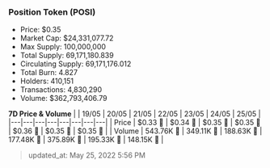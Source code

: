 
  ### Position Token (POSI)
  - Price: $0.35
  - Market Cap: $24,331,077.72
  - Max Supply: 100,000,000
  - Total Supply: 69,171,180.839
  - Circulating Supply: 69,171,176.012
  - Total Burn: 4.827
  - Holders: 410,151
  - Transactions: 4,830,290
  - Volume: $362,793,406.79

  **7D Price & Volume**
  | | 19&#x2F;05 | 20&#x2F;05 | 21&#x2F;05 | 22&#x2F;05 | 23&#x2F;05 | 24&#x2F;05 | 25&#x2F;05 |
  |---|---|---|---|---|---|---|---|
  | Price | $0.33 🚀 | $0.34 🚀 | $0.35 🚀 | $0.35 🚀 | $0.36 🚀 | $0.35 🔻 | $0.35 🔻 |
  | Volume | 543.76K 🚀 | 349.11K 🔻 | 188.63K 🔻 | 177.48K 🔻 | 375.89K 🚀 | 195.33K 🔻 | 148.15K 🔻 |

  > updated_at: May 25, 2022 5:56 PM
